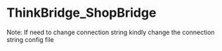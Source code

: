 # ThinkBridge_ShopBridge
Note: If need to change connection string kindly change the connection string config file
